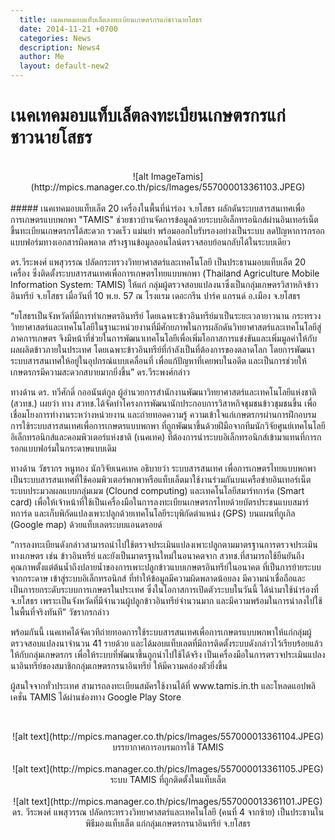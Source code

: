 ```yaml
---
  title: เนคเทคมอบแท็บเล็ตลงทะเบียนเกษตรกรแก่ชาวนายโสธร
  date: 2014-11-21 +0700		  
  categories: News		
  description: News4		  
  author: Me		 
  layout: default-new2
---
```



# เนคเทคมอบแท็บเล็ตลงทะเบียนเกษตรกรแก่ชาวนายโสธร  
<br>
<div style="text-align:center" markdown="1">
![alt ImageTamis](http://mpics.manager.co.th/pics/Images/557000013361103.JPEG)
</div>
<br>
#####  เนคเทคมอบแท็บเล็ต 20 เครื่องในพื้นที่นำร่อง จ.ยโสธร ผลักดันระบบสารสนเทศเพื่อการเกษตรแบบพกพา "TAMIS" ช่วยชาวบ้านจัดการข้อมูลด้วยระบบอิเล็กทรอนิกส์ผ่านอินเทอร์เน็ต ขึ้นทะเบียนเกษตรกรได้สะดวก รวดเร็ว แม่นยำ พร้อมออกใบรับรองอย่างเป็นระบบ ลดปัญหาการกรอกแบบฟอร์มทางเอกสารผิดพลาด สร้างฐานข้อมูลออนไลน์ตรวจสอบย้อนกลับได้ในระบบเดียว  
<br>
<p>ดร.วีระพงศ์ แพสุวรรณ ปลัดกระทรวงวิทยาศาสตร์และเทคโนโลยี เป็นประธานมอบแท็บเล็ต 20 เครื่อง ซึ่งติดตั้งระบบสารสนเทศเพื่อการเกษตรไทยแบบพกพา (Thailand Agriculture Mobile Information System: TAMIS) ให้แก่ กลุ่มผู้ตรวจสอบแปลงนาซึ่งเป็นกลุ่มเกษตรวิสาหกิจข้าวอินทรีย์ จ.ยโสธร เมื่อวันที่ 10 พ.ย. 57 ณ โรงแรม เดอะกรีน ปาร์ค แกรนด์ อ.เมือง จ.ยโสธร</p>

<p>“ยโสธรเป็นจังหวัดที่มีการทำเกษตรอินทรีย์ โดยเฉพาะข้าวอินทรีย์มาเป็นระยะเวลายาวนาน กระทรวงวิทยาศาสตร์และเทคโนโลยีในฐานะหน่วยงานที่มีศักยภาพในการผลักดันวิทยาศาสตร์และเทคโนโลยีสู่ภาคการเกษตร จึงมีหน้าที่ช่วยในการพัฒนาเทคโนโลยีเพื่อเพิ่มโอกาสการแข่งขันและเพิ่มมูลค่าให้กับผลผลิตข้าวภายในประเทศ โดยเฉพาะข้าวอินทรีย์ที่กำลังเป็นที่ต้องการของตลาดโลก โดยการพัฒนาระบบสารสนเทศให้อยู่ในอุปกรณ์แบบเคลื่อนที่ เพื่อแก้ปัญหาที่เคยพบในอดีต และเป็นการช่วยให้เกษตรกรมีความสะดวกสบายมากยิ่งขึ้น” ดร.วีระพงศ์กล่าว</p>

<p>ทางด้าน ดร. ทวีศักดิ์ กออนันต์กูล ผู้อำนวยการสำนักงานพัฒนาวิทยาศาสตร์และเทคโนโลยีแห่งชาติ (สวทช.) เผยว่า ทาง สวทช.ได้จัดทำโครงการพัฒนานักประกอบการวิสาหกิจชุมชนข้าวชุมชนขึ้น เพื่อเชื่อมโยงการทำงานระหว่างหน่วยงาน และถ่ายทอดความรู้ ความเข้าใจแก่เกษตรกรผ่านการฝึกอบรมการใช้ระบบสารสนเทศเพื่อการเกษตรแบบพกพา ที่ถูกพัฒนาขึ้นด้วยฝีมือจากทีมนักวิจัยศูนย์เทคโนโลยีอิเล็กทรอนิกส์และคอมพิวเตอร์แห่งชาติ (เนคเทค) ที่ต้องการนำระบบอิเล็กทรอนิกส์เข้ามาแทนที่การกรอกแบบฟอร์มในกระดาษแบบเดิม</p>

<p>ทางด้าน วัชรากร หนูทอง นักวิจัยเนคเทค อธิบายว่า ระบบสารสนเทศ เพื่อการเกษตรไทยแบบพกพา เป็นระบบสารสนเทศที่ใช้คอมพิวเตอร์พกพาหรือแท็บเล็ตมาใช้งานร่วมกันบนเครือข่ายอินเทอร์เน็ต ระบบประมวลผลแบบกลุ่มเมฆ (Clound computing) และเทคโนโลยีสมาร์ทการ์ด (Smart card) เพื่อให้เจ้าหน้าที่ใช้เป็นเครื่องมือในการลงทะเบียนเกษตรกรไทยด้วยบัตรประชนแบบสมาร์ทการ์ด และเก็บพิกัดแปลงเพาะปลูกด้วยเทคโนโลยีระบุพิกัดตำแหน่ง (GPS) บนแผนที่กูเกิล (Google map) ด้วยแท็บเลตระบบแอนดรอยด์</p>

<p>“การลงทะเบียนดังกล่าวสามารถนำไปใช้ตรวจประเมินแปลงเพาะปลูกตามมาตรฐานการตรวจประเมินทางเกษตร เช่น ข้าวอินทรีย์ และยังเป็นมาตรฐานใหม่ในอนาคตจาก สวทช.ที่สามารถใช้ยืนยันถึงคุณภาพตั้งแต่ต้นน้ำถึงปลายน้ำของการเพาะปลูกข้าวแบบเกษตรอินทรีย์ในอนาคต ที่เป็นการย้ายระบบจากกระดาษ เข้าสู่ระบบอิเล็กทรอนิกส์ ที่ทำให้ข้อมูลมีความผิดพลาดน้อยลง มีความน่าเชื่อถือและเป็นการยกระดับระบบการเกษตรในประเทศ ซึ่งในโอกาสการเปิดตัวระบบในวันนี้ ได้นำมาใช้นำร่องที่ จ.ยโสธร เพราะเป็นจังหวัดที่มีจำนวนผู้ปลูกข้าวอินทรีย์จำนวนมาก และมีความพร้อมในการนำลงไปใช้ในพื้นที่จริงทันที” วัชรากรกล่าว</p>

<p>พร้อมกันนี้ เนคเทคได้จัดเวทีถ่ายทอดการใช้ระบบสารสนเทศเพื่อการเกษตรแบบพกพาให้แก่กลุ่มผู้ตรวจสอบแปลงนาจำนวน 41 รายด้วย และได้มอบแท็บเลตที่มีการติดตั้งระบบดังกล่าวไว้เรียบร้อยแล้วให้กับกลุ่มเกษตรกร เพื่อให้ระบบที่พัฒนาขึ้นถูกนำไปใช้ได้จริง เป็นเครื่องมือในการตรวจประเมินแปลงนาอินทรีย์ของสมาชิกกลุ่มเกษตรกรนาอินทรีย์ ให้มีความคล่องตัวยิ่งขึ้น</p>

<p>ผู้สนใจจากทั่วประเทศ สามารถลงทะเบียนสมัครใช้งานได้ที่ www.tamis.in.th และโหลดแอปพลิเคชั่น TAMIS ได้ผ่านช่องทาง Google Play Store <p>
<br>
<div style="text-align:center" markdown="1">
![alt text](http://mpics.manager.co.th/pics/Images/557000013361104.JPEG)
<br>
บรรยากาศการอบรมการใช้ TAMIS
</div>
<br>
<div style="text-align:center" markdown="1">
![alt text](http://mpics.manager.co.th/pics/Images/557000013361105.JPEG)<br>
ระบบ TAMIS ที่ถูกติดตั้งในแท็บเล็ต
</div>
<br>
<div style="text-align:center" markdown="1">
![alt text](http://mpics.manager.co.th/pics/Images/557000013361101.JPEG)<br>
ดร. วีระพงศ์ แพสุวรรณ ปลัดกระทรวงวิทยาศาสตร์และเทคโนโลยี (คนที่ 4 จากซ้าย) เป็นประธานในพิธีมองแท็บเล็ต แก่กลุ่มเกษตรกรนาอินทรีย์ จ.ยโสธร
</div>
